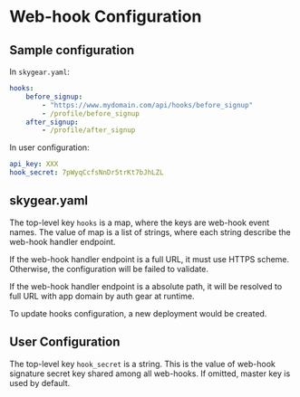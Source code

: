 # Web-hook Configuration

## Sample configuration
In `skygear.yaml`:
```yaml
hooks:
    before_signup:
        - "https://www.mydomain.com/api/hooks/before_signup"
        - /profile/before_signup
    after_signup:
        - /profile/after_signup
```

In user configuration:
```yaml
api_key: XXX
hook_secret: 7pWyqCcfsNnDr5trKt7bJhLZL
```

## skygear.yaml
The top-level key `hooks` is a map, where the keys are web-hook event names.
The value of map is a list of strings, where each string describe the web-hook
handler endpoint.

If the web-hook handler endpoint is a full URL, it must use HTTPS scheme.
Otherwise, the configuration will be failed to validate.

If the web-hook handler endpoint is a absolute path, it will be resolved to full
URL with app domain by auth gear at runtime.

To update hooks configuration, a new deployment would be created.

## User Configuration
The top-level key `hook_secret` is a string. This is the value of web-hook
signature secret key shared among all web-hooks. If omitted, master key is used
by default.
